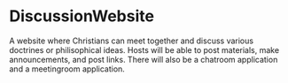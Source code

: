 # DiscussionWebsite
 A website where Christians can meet together and discuss various doctrines or philisophical ideas. Hosts will be able to post materials, make announcements, and post links. There will also be a chatroom application and a meetingroom application.
